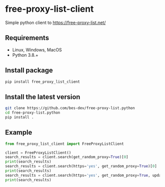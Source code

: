 # free-proxy-list-client

Simple python client to https://free-proxy-list.net/


## Requirements

* Linux, Windows, MacOS
* Python 3.8.+

## Install package

```bash
pip install free_proxy_list_client
```

## Install the latest version

```bash
git clone https://github.com/bes-dev/free-proxy-list.python
cd free-proxy-list.python
pip install .
```

## Example

```python
from free_proxy_list_client import FreeProxyListClient

client = FreeProxyListClient()
search_results = client.search(get_random_proxy=True)[0]
print(search_results)
search_results = client.search(https='yes', get_random_proxy=True)[0]
print(search_results)
search_results = client.search(https='yes', get_random_proxy=True, update_proxies=True)[0]
print(search_results)
```
